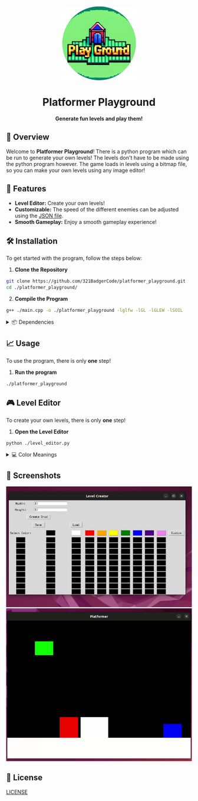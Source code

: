 <p align="center">
	<img src="./asset/logo.png" alt="Platformer Playground logo" width="200" height="200">
</p>

<h1 align="center">Platformer Playground</h1>

<p align="center">
	<strong>Generate fun levels and play them!</strong>
</p>

## 🚀 Overview

Welcome to **Platformer Playground**! There is a python program which can be run to generate your own levels! The levels don't have to be made using the python program however. The game loads in levels using a bitmap file, so you can make your own levels using any image editor!

## 🎨 Features

- **Level Editor:** Create your own levels!
- **Customizable:** The speed of the different enemies can be adjusted using the [JSON file](./config.json).
- **Smooth Gameplay:** Enjoy a smooth gameplay experience!

## 🛠️ Installation

To get started with the program, follow the steps below:

1. **Clone the Repository**
```sh
git clone https://github.com/321BadgerCode/platformer_playground.git
cd ./platformer_playground/
```

2. **Compile the Program**
```sh
g++ ./main.cpp -o ./platformer_playground -lglfw -lGL -lGLEW -lSOIL
```

<details>

<summary>📦 Dependencies</summary>

- **OpenGL:** `sudo apt-get install libglu1-mesa-dev freeglut3-dev mesa-common-dev`
- **GLEW:** `sudo apt-get install libglew-dev`
- **SOIL:** `sudo apt-get install libsoil-dev`

</details>

## 📈 Usage

To use the program, there is only **one** step!

1. **Run the program**
```sh
./platformer_playground
```

## 🎮 Level Editor

To create your own levels, there is only **one** step!

1. **Open the Level Editor**
```sh
python ./level_editor.py
```

<details>

<summary>💻 Color Meanings</summary>

<div class="color">

|	Color			|	Meaning			|
|	:---:			|	:---:			|
|	Black			|	Empty			|
|	Blue			|	Player			|
|	Green			|	Checkpoint/finish line	|
|	Red			|	Patrolling Enemy	|
|	Yellow			|	Stationary Enemy	|

</div>

<style>

.color {
	tr:nth-child(1) td:nth-child(1) { color: black; }
	tr:nth-child(2) td:nth-child(1) { color: blue; }
	tr:nth-child(3) td:nth-child(1) { color: green; }
	tr:nth-child(4) td:nth-child(1) { color: red; }
	tr:nth-child(5) td:nth-child(1) { color: yellow; }
}

</style>

</details>

## 📸 Screenshots

![](./asset/level_editor_ex.gif)
![](./asset/game_ex.gif)

## 📜 License

[LICENSE](./LICENSE)